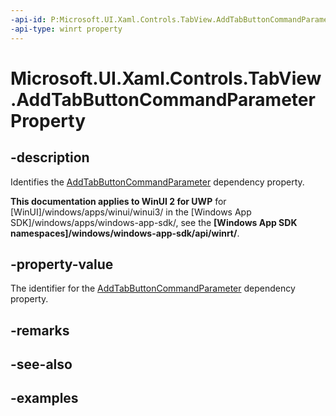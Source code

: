 ```yaml
---
-api-id: P:Microsoft.UI.Xaml.Controls.TabView.AddTabButtonCommandParameterProperty
-api-type: winrt property
---
```


# Microsoft.UI.Xaml.Controls.TabView.AddTabButtonCommandParameterProperty

<!--
public static Windows.UI.Xaml.DependencyProperty AddTabButtonCommandParameterProperty { get; }
-->

## -description

Identifies the [AddTabButtonCommandParameter](tabview_addtabbuttoncommandparameter.md) dependency property.

**This documentation applies to WinUI 2 for UWP** for [WinUI]/windows/apps/winui/winui3/ in the [Windows App SDK]/windows/apps/windows-app-sdk/, see the **[Windows App SDK namespaces]/windows/windows-app-sdk/api/winrt/**.

## -property-value

The identifier for the [AddTabButtonCommandParameter](tabview_addtabbuttoncommandparameter.md) dependency property.

## -remarks

## -see-also

## -examples

